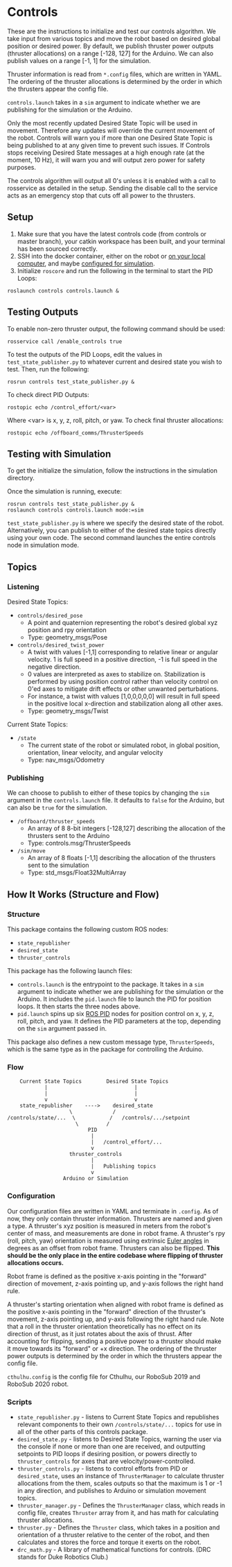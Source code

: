 # Controls


These are the instructions to initialize and test our controls algorithm. We take input from various topics and move the robot based on desired global position or desired power. By default, we publish thruster power outputs (thruster allocations) on a range [-128, 127] for the Arduino. We can also publish values on a range [-1, 1] for the simulation.

Thruster information is read from `*.config` files, which are written in YAML. The ordering of the thruster allocations is determined by the order in which the thrusters appear the config file.

`controls.launch` takes in a `sim` argument to indicate whether we are publishing for the simulation or the Arduino.

Only the most recently updated Desired State Topic will be used in movement. Therefore any updates will override the current movement of the robot. Controls will warn you if more than one Desired State Topic is being published to at any given time to prevent such issues. If Controls stops receiving Desired State messages at a high enough rate (at the moment, 10 Hz), it will warn you and will output zero power for safety purposes.

The controls algorithm will output all 0's unless it is enabled with a call to rosservice as detailed in the setup. Sending the disable call to the service acts as an emergency stop that cuts off all power to the thrusters.


## Setup

1. Make sure that you have the latest controls code (from controls or master branch), your catkin workspace has been built, and your terminal has been sourced correctly.
2. SSH into the docker container, either on the robot or [on your local computer](https://github.com/DukeRobotics/documentation/blob/master/docker/README.md), and maybe [configured for simulation](https://github.com/DukeRobotics/robosub-ros/blob/master/simulation/README.md).
3. Initialize `roscore` and run the following in the terminal to start the PID Loops:

```
roslaunch controls controls.launch &
```

## Testing Outputs

To enable non-zero thruster output, the following command should be used:
```
rosservice call /enable_controls true
```
To test the outputs of the PID Loops, edit the values in `test_state_publisher.py` to whatever current and desired state you wish to test. Then, run the following:

```
rosrun controls test_state_publisher.py &
```

To check direct PID Outputs:

```
rostopic echo /control_effort/<var>
```

Where &lt;var&gt; is x, y, z, roll, pitch, or yaw. To check final thruster allocations:

```
rostopic echo /offboard_comms/ThrusterSpeeds
```


## Testing with Simulation

To get the initialize the simulation, follow the instructions in the simulation directory.

Once the simulation is running, execute:

```
rosrun controls test_state_publisher.py &
roslaunch controls controls.launch mode:=sim
```

`test_state_publisher.py` is where we specify the desired state of the robot. Alternatively, you can publish to either of the desired state topics directly using your own code. The second command launches the entire controls node in simulation mode.


## Topics

### Listening

Desired State Topics:

  - ```controls/desired_pose```
    + A point and quaternion representing the robot's desired global xyz position and rpy orientation
    + Type: geometry_msgs/Pose
  - ```controls/desired_twist_power```
    + A twist with values [-1,1] corresponding to relative linear or angular velocity. 1 is full speed in a positive direction, -1 is full speed in the negative direction.
    + 0 values are interpreted as axes to stabilize on. Stabilization is performed by using position control rather than velocity control on 0'ed axes to mitigate drift effects or other unwanted perturbations.
    + For instance, a twist with values [1,0,0,0,0,0] will result in full speed in the positive local x-direction and stabilization along all other axes.
    + Type: geometry_msgs/Twist

Current State Topics:

  - ```/state``` 
    + The current state of the robot or simulated robot, in global position, orientation, linear velocity, and angular velocity
    + Type: nav_msgs/Odometry

### Publishing

We can choose to publish to either of these topics by changing the `sim` argument in the `controls.launch` file. It defaults to `false` for the Arduino, but can also be `true` for the simulation.

  - ```/offboard/thruster_speeds```
    + An array of 8 8-bit integers [-128,127] describing the allocation of the thrusters sent to the Arduino
    + Type: controls.msg/ThrusterSpeeds
  - ```/sim/move```
    + An array of 8 floats [-1,1] describing the allocation of the thrusters sent to the simulation
    + Type: std_msgs/Float32MultiArray


## How It Works (Structure and Flow)

### Structure

This package contains the following custom ROS nodes:

* `state_republisher`
* `desired_state`
* `thruster_controls`

This package has the following launch files:

* `controls.launch` is the entrypoint to the package. It takes in a `sim` argument to indicate whether we are publishing for the simulation or the Arduino. It includes the `pid.launch` file to launch the PID for position loops. It then starts the three nodes above.
* `pid.launch` spins up six [ROS PID](http://wiki.ros.org/pid) nodes for position control on x, y, z, roll, pitch, and yaw. It defines the PID parameters at the top, depending on the `sim` argument passed in.

This package also defines a new custom message type, `ThrusterSpeeds`, which is the same type as in the package for controlling the Arduino.

### Flow

```
    Current State Topics        Desired State Topics
            |                            |
            |                            |
            v                            v
    state_republisher    ---->    desired_state
                    \             /
/controls/state/...  \           /   /controls/.../setpoint
                      \         /
                          PID
                           |
                           |   /control_effort/...
                           v
                    thruster_controls
                           |
                           |   Publishing topics
                           v
                  Arduino or Simulation
```

### Configuration

Our configuration files are written in YAML and terminate in `.config`. As of now, they only contain thruster information. Thrusters are named and given a type. A thruster's xyz position is measured in meters from the robot's center of mass, and measurements are done in robot frame. A thruster's rpy (roll, pitch, yaw) orientation is measured using extrinsic [Euler angles](https://en.wikipedia.org/wiki/Euler_angles) in degrees as an offset from robot frame. Thrusters can also be flipped. **This should be the only place in the entire codebase where flipping of thruster allocations occurs.**

Robot frame is defined as the positive x-axis pointing in the "forward" direction of movement, z-axis pointing up, and y-axis follows the right hand rule.

A thruster's starting orientation when aligned with robot frame is defined as the positive x-axis pointing in the "forward" direction of the thruster's movement, z-axis pointing up, and y-axis following the right hand rule. Note that a roll in the thruster orientation theoretically has no effect on its direction of thrust, as it just rotates about the axis of thrust. After accounting for flipping, sending a positive power to a thruster should make it move towards its "forward" or +x direction. The ordering of the thruster power outputs is determined by the order in which the thrusters appear the config file.

`cthulhu.config` is the config file for Cthulhu, our RoboSub 2019 and RoboSub 2020 robot.


### Scripts

* `state_republisher.py` - listens to Current State Topics and republishes relevant components to their own `/controls/state/...` topics for use in all of the other parts of this controls package.
* `desired_state.py` - listens to Desired State Topics, warning the user via the console if none or more than one are received, and outputting setpoints to PID loops if desiring position, or powers directly to `thruster_controls` for axes that are velocity/power-controlled.
* `thruster_controls.py` - listens to control efforts from PID or `desired_state`, uses an instance of `ThrusterManager` to calculate thruster allocations from the them, scales outputs so that the maximum is 1 or -1 in any direction, and publishes to Arduino or simulation movement topics.
* `thruster_manager.py` - Defines the `ThrusterManager` class, which reads in config file, creates `Thruster` array from it, and has math for calculating thruster allocations.
* `thruster.py` - Defines the `Thruster` class, which takes in a position and orientation of a thruster relative to the center of the robot, and then calculates and stores the force and torque it exerts on the robot.
* `drc_math.py` - A library of mathematical functions for controls. (DRC stands for Duke Robotics Club.)